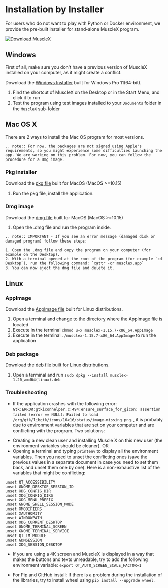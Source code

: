 # Installation by Installer

For users who do not want to play with Python or Docker environment, we provide the pre-built installer for stand-alone MuscleX program.

[![Download MuscleX](https://a.fsdn.com/con/app/sf-download-button)](https://sourceforge.net/projects/musclex/files/)

## Windows

First of all, make sure you don't have a previous version of MuscleX installed on your computer, as it might create a conflict.

Download the [Windows Installer](https://sourceforge.net/projects/musclex/files/) built for Windows Pro 11(64-bit).

1. Find the shortcut of MuscleX on the Desktop or in the Start Menu, and click it to run
2. Test the program using test images installed to your `Documents` folder in the `MuscleX` sub-folder

## Mac OS X
There are 2 ways to install the Mac OS program for most versions.

```eval_rst
.. note:: For now, the packages are not signed using Apple's requirements, so you might experience some difficulties launching the app. We are working on this problem. For now, you can follow the procedure for a Dmg image.
```

### Pkg installer
Download the [pkg file](https://sourceforge.net/projects/musclex/files/) built for MacOS (MacOS >=10.15)

1. Run the pkg file, install the application.

### Dmg image
Download the [dmg file](https://sourceforge.net/projects/musclex/files/) built for MacOS (MacOS >=10.15)

1. Open the .dmg file and run the program inside.

```eval_rst
.. note:: IMPORTANT - If you see an error message (damaged disk or damaged program) follow these steps:

1. Open the .dmg file and copy the program on your computer (for example on the Desktop).
2. With a terminal opened at the root of the program (for example `cd Desktop`), run the following command: `xattr -cr musclex.app`
3. You can now eject the dmg file and delete it.
```

## Linux

### AppImage
Download the [AppImage file](https://sourceforge.net/projects/musclex/files/) built for Linux distributions.

1. Open a terminal and change to the directory where the AppImage file is located
2. Execute in the terminal `chmod u+x musclex-1.15.7-x86_64.AppImage`
3. Execute in the terminal `./musclex-1.15.7-x86_64.AppImage` to run the application

### Deb package
Download the [deb file](https://sourceforge.net/projects/musclex/files/) built for Linux distributions.

1. Open a terminal and run `sudo dpkg --install musclex-1.20_amd64(linux).deb`

### Troubleshooting

- If the application crashes with the following error: `Gtk:ERROR:gtkiconhelper.c:494:ensure_surface_for_gicon: assertion failed (error == NULL):`
`Failed to load /org/gtk/libgtk/icons/16x16/status/image-missing.png.`, it is probably due to environment variables that are set on your computer and are conflicting with the program. Two solutions:
* Creating a new clean user and installing Muscle X on this new user (the environment variables should be cleaner).
OR
* Opening a terminal and typing `printenv` to display all the environment variables. Then you need to unset the conflicting ones (save the previous values in a separate document in case you need to set them back, and unset them one by one). Here is a non-exhaustive list of the variables that might be conflicting:
```
unset QT_ACCESSIBILITY
unset GNOME_DESKTOP_SESSION_ID
unset XDG_CONFIG_DIR
unset XDG_CONFIG_DIRS
unset XDG_MENU_PREFIX
unset GNOME_SHELL_SESSION_MODE
unset XMODIFIERS
unset XAUTHORITY
unset WINDOWPATH
unset XDG_CURRENT_DESKTOP
unset GNOME_TERMINAL_SCREEN
unset GNOME_TERMINAL_SERVICE
unset QT_IM_MODULE
unset GDMSESSION
unset XDG_SESSION_DESKTOP
```

- If you are using a 4K screen and MuscleX is displayed in a way that makes the buttons and texts unreadable, try to add the following environment variable: `export QT_AUTO_SCREEN_SCALE_FACTOR=1`

- For Pip and GitHub install: If there is a problem during the installation of the libraries, try to install wheel using `pip install --upgrade wheel`.
